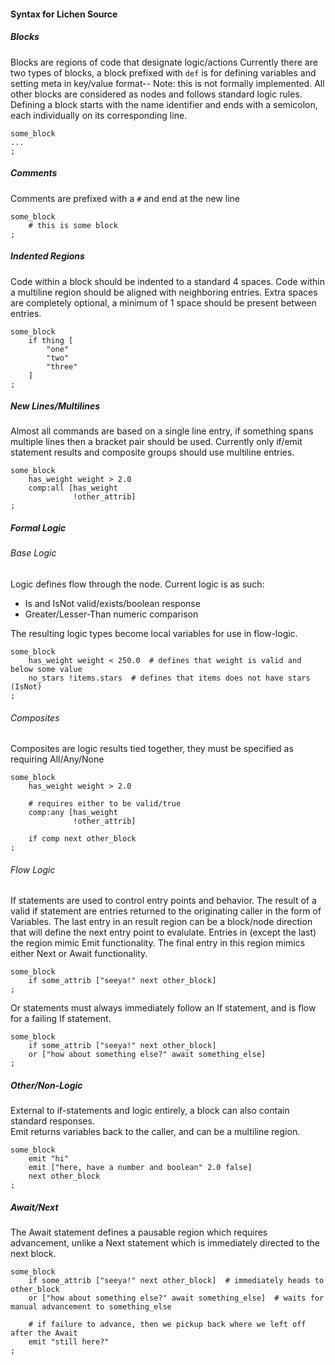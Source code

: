 #### Syntax for Lichen Source

##### Blocks

Blocks are regions of code that designate logic/actions
Currently there are two types of blocks, a block prefixed with ```def``` is for defining variables and setting meta in key/value format-- Note: this is not formally implemented. All other blocks are considered as nodes and follows standard logic rules.
Defining a block starts with the name identifier and ends with a semicolon, each individually on its corresponding line.

```
some_block
...
;
```

##### Comments

Comments are prefixed with a ```#``` and end at the new line

```
some_block
    # this is some block
;
```

##### Indented Regions

Code within a block should be indented to a standard 4 spaces. Code within a multiline region should be aligned with neighboring entries. Extra spaces are completely optional, a minimum of 1 space should be present between entries.

```
some_block
    if thing [
        "one"
        "two"
        "three"
    ]
;
```

##### New Lines/Multilines

Almost all commands are based on a single line entry, if something spans multiple lines then a bracket pair should be used. Currently only if/emit statement results and composite groups should use multiline entries.

```
some_block
    has_weight weight > 2.0
    comp:all [has_weight
              !other_attrib]
;
```

##### Formal Logic

###### Base Logic

Logic defines flow through the node. Current logic is as such:
- Is and IsNot valid/exists/boolean response
- Greater/Lesser-Than numeric comparison

The resulting logic types become local variables for use in flow-logic.

```
some_block
    has_weight weight < 250.0  # defines that weight is valid and below some value
    no_stars !items.stars  # defines that items does not have stars (IsNot)
;
```

###### Composites

Composites are logic results tied together, they must be specified as requiring All/Any/None

```
some_block
    has_weight weight > 2.0

    # requires either to be valid/true
    comp:any [has_weight
              !other_attrib]

    if comp next other_block
;
```

###### Flow Logic

If statements are used to control entry points and behavior. The result of a valid if statement are entries returned to the originating caller in the form of Variables. The last entry in an result region can be a block/node direction that will define the next entry point to evalulate. Entries in (except the last) the region mimic Emit functionality. The final entry in this region mimics either Next or Await functionality.

```
some_block
    if some_attrib ["seeya!" next other_block]
;
```

Or statements must always immediately follow an If statement, and is flow for a failing If statement.

```
some_block
    if some_attrib ["seeya!" next other_block]
    or ["how about something else?" await something_else]
;
```

##### Other/Non-Logic

External to if-statements and logic entirely, a block can also contain standard responses.  
Emit returns variables back to the caller, and can be a multiline region.

```
some_block
    emit "hi"
    emit ["here, have a number and boolean" 2.0 false]
    next other_block
;
```

##### Await/Next

The Await statement defines a pausable region which requires advancement, unlike a Next statement which is immediately directed to the next block.

```
some_block
    if some_attrib ["seeya!" next other_block]  # immediately heads to other_block
    or ["how about something else?" await something_else]  # waits for manual advancement to something_else

    # if failure to advance, then we pickup back where we left off after the Await
    emit "still here?"
;
```
